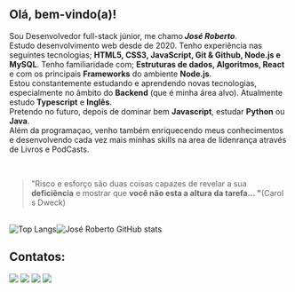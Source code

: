 <h2>Olá, bem-vindo(a)!</h2>
<p>Sou Desenvolvedor full-stack júnior, me chamo<i><b> José Roberto</b></i>.<br> Estudo desenvolvimento web desde de 2020. Tenho experiência nas seguintes tecnologias; <b>HTML5, CSS3, JavaScript, Git & Github, Node.js e MySQL</b>.  Tenho familiaridade com; <b>Estruturas de dados, Algoritmos, React</b> e com os principais <b>Frameworks</b> do ambiente <b>Node.js</b>.<br> Estou constantemente estudando e aprendendo novas tecnologias, especialmente no âmbito do <b>Backend</b> (que é minha área alvo). Atualmente estudo <b>Typescript</b> e <b>Inglês</b>.<br> Pretendo no futuro, depois de dominar bem <b>Javascript</b>, estudar <b>Python</b> ou <b>Java</b>.<br>
Além da programaçao, venho também enriquecendo meus conhecimentos e desenvolvendo cada vez mais minhas skills na area de lidenrança através de Livros e PodCasts.</p><br>
<blockquote>
  <p>"Risco e esforço são duas coisas capazes de revelar a sua <strong>deficiência</strong> e mostrar que <strong>você não esta a altura da tarefa… "</strong>(Carol s Dweck)</p>
</blockquote>

<br/>![Top Langs](https://github-readme-stats.vercel.app/api/top-langs/?username=jrsdrocha)![José Roberto GitHub stats](https://github-readme-stats.vercel.app/api?username=jrsdrocha&show_icons=true)

## Contatos:

<div>
<a href="https://www.youtube.com/seu-canal-youtube-aqui" target="_blank"><img src="https://img.shields.io/badge/YouTube-FF0000?style=for-the-badge&logo=youtube&logoColor=white" target="_blank"></a>
<a href="https://instagram.com/seu-usuário-instagram-aqui" target="_blank"><img src="https://img.shields.io/badge/-Instagram-%23E4405F?style=for-the-badge&logo=instagram&logoColor=white" target="_blank"></a>
<a href = "mailto:joseroberto.pick.prog@gmail.com"><img src="https://img.shields.io/badge/Gmail-D14836?style=for-the-badge&logo=gmail&logoColor=white" target="_blank"></a>
<a href="https://www.linkedin.com/in/jos%C3%A9-roberto-rocha-950551214/" target="_blank"><img src="https://img.shields.io/badge/-LinkedIn-%230077B5?style=for-the-badge&logo=linkedin&logoColor=white" target="_blank"></a>   
</div>

